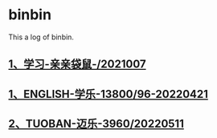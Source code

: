 # binbin
This a log of binbin.
## [1、学习-亲亲袋鼠-/2021007](LEARN/0.MD#1)
## [1、ENGLISH-学乐-13800/96-20220421](LEARN/1.MD#1)
## [2、TUOBAN-迈乐-3960/20220511](LEARN/2.MD#1)
